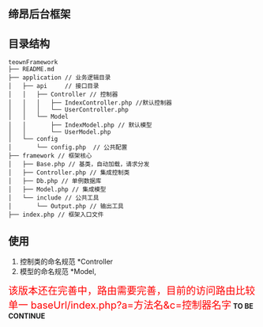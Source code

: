 ## 缔昂后台框架
目录结构
---
```
teownFramework
├── README.md
├── application // 业务逻辑目录
│   ├── api     // 接口目录
│   │   ├── Controller // 控制器
│   │   │   ├── IndexController.php //默认控制器
│   │   │   └── UserController.php 
│   │   └── Model
│   │       ├── IndexModel.php // 默认模型
│   │       └── UserModel.php 
│   └── config
│       └── config.php  // 公共配置
├── framework // 框架核心
│   ├── Base.php // 基类，自动加载，请求分发
│   ├── Controller.php // 集成控制类
│   ├── Db.php // 单例数据库
│   ├── Model.php // 集成模型
│   └── include // 公共工具
│       └── Output.php // 输出工具
├── index.php // 框架入口文件
```
使用
---
1. 控制类的命名规范 *Controller
2. 模型的命名规范 *Model,

<span style="color:red;font-size: 20px;">该版本还在完善中，路由需要完善，目前的访问路由比较单一 baseUrl/index.php?a=方法名&c=控制器名字</span>
**TO BE CONTINUE**